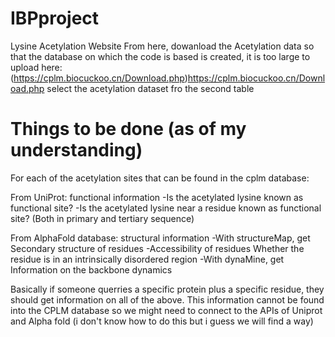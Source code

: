 # IBPproject
Lysine Acetylation Website
From here, dowanload the Acetylation data so that the database on which the code is based is created, it is too large to upload here:
(https://cplm.biocuckoo.cn/Download.php)https://cplm.biocuckoo.cn/Download.php
select the acetylation dataset fro the second table

# Things to be done (as of my understanding)
For each of the acetylation sites that can be found in the cplm database:

From UniProt: functional information
-Is the acetylated lysine known as functional site?
-Is the acetylated lysine near a residue known as functional site? (Both in primary and tertiary sequence)

From AlphaFold database: structural information
-With structureMap, get Secondary structure of residues
-Accessibility of residues Whether the residue is in an intrinsically disordered region
-With dynaMine, get Information on the backbone dynamics

Basically if someone querries a specific protein plus a specific residue, they should get information on all of the above.
This information cannot be found into the CPLM database so we might need to connect to the APIs of Uniprot and Alpha fold
(i don't know how to do this but i guess we will find a way)
